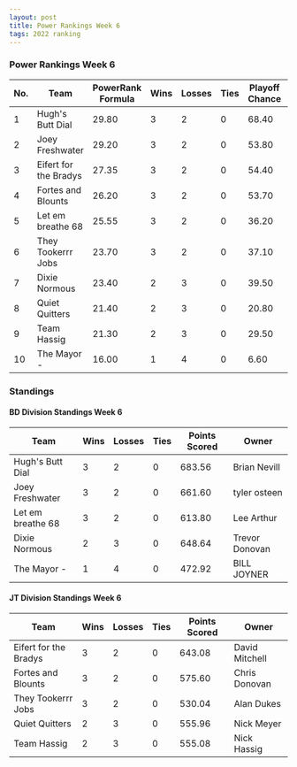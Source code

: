 ```yaml
---
layout: post
title: Power Rankings Week 6
tags: 2022 ranking
---
```


### Power Rankings Week 6

|   No. | Team                   |   PowerRank Formula |   Wins |   Losses |   Ties |   Playoff Chance |   Points Scored | Owner           |
|-------|------------------------|---------------------|--------|----------|--------|------------------|-----------------|-----------------|
|     1 | Hugh's  Butt Dial      |               29.80 |      3 |        2 |      0 |            68.40 |          683.56 | Brian Nevill    |
|     2 | Joey Freshwater        |               29.20 |      3 |        2 |      0 |            53.80 |          661.60 | tyler osteen    |
|     3 | Eifert  for the Bradys |               27.35 |      3 |        2 |      0 |            54.40 |          643.08 | David Mitchell  |
|     4 | Fortes and Blounts     |               26.20 |      3 |        2 |      0 |            53.70 |          575.60 | Chris Donovan   |
|     5 | Let em breathe 68      |               25.55 |      3 |        2 |      0 |            36.20 |          613.80 | Lee Arthur      |
|     6 | They Tookerrr Jobs     |               23.70 |      3 |        2 |      0 |            37.10 |          530.04 | Alan Dukes      |
|     7 | Dixie Normous          |               23.40 |      2 |        3 |      0 |            39.50 |          648.64 | Trevor  Donovan |
|     8 | Quiet Quitters         |               21.40 |      2 |        3 |      0 |            20.80 |          555.96 | Nick Meyer      |
|     9 | Team  Hassig           |               21.30 |      2 |        3 |      0 |            29.50 |          555.08 | Nick Hassig     |
|    10 | The Mayor -            |               16.00 |      1 |        4 |      0 |             6.60 |          472.92 | BILL JOYNER     |

### Standings

#### BD Division Standings Week 6

| Team              |   Wins |   Losses |   Ties |   Points Scored | Owner           |
|-------------------|--------|----------|--------|-----------------|-----------------|
| Hugh's  Butt Dial |      3 |        2 |      0 |          683.56 | Brian Nevill    |
| Joey Freshwater   |      3 |        2 |      0 |          661.60 | tyler osteen    |
| Let em breathe 68 |      3 |        2 |      0 |          613.80 | Lee Arthur      |
| Dixie Normous     |      2 |        3 |      0 |          648.64 | Trevor  Donovan |
| The Mayor -       |      1 |        4 |      0 |          472.92 | BILL JOYNER     |

#### JT Division Standings Week 6

| Team                   |   Wins |   Losses |   Ties |   Points Scored | Owner          |
|------------------------|--------|----------|--------|-----------------|----------------|
| Eifert  for the Bradys |      3 |        2 |      0 |          643.08 | David Mitchell |
| Fortes and Blounts     |      3 |        2 |      0 |          575.60 | Chris Donovan  |
| They Tookerrr Jobs     |      3 |        2 |      0 |          530.04 | Alan Dukes     |
| Quiet Quitters         |      2 |        3 |      0 |          555.96 | Nick Meyer     |
| Team  Hassig           |      2 |        3 |      0 |          555.08 | Nick Hassig    |
